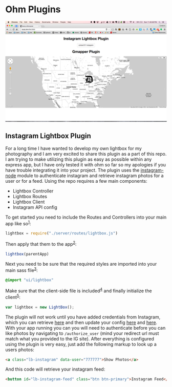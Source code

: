 # Ohm Plugins
![plugins](assets/img/screenshot.png)

## Instagram Lightbox Plugin 
For a long time I have wanted to develop my own lightbox for my photography and I am very excited to share this plugin as a part of this repo. I am trying to make utilizing this plugin as easy as possible within any express app, but I have only tested it with ohm so far so my apologies if you have trouble integrating it into your project.
The plugin uses  the [instagram-node](https://github.com/totemstech/instagram-node) module to authenticate instagram and retrieve instagram photos for a user or for a feed. Using the repo requires a few main components:

* Lightbox Controller
* Lightbox Routes
* Lightbox Client
* Instagram API config

To get started you need to include the Routes and Controllers into your main app like so<sup>[1](https://github.com/ohmlabs/ohm/blob/master/ohm.coffee#L25)</sup>:
```js
lightbox = require("./server/routes/lightbox.js")
```
Then apply that them to the app<sup>[2](https://github.com/ohmlabs/ohm/blob/master/ohm.coffee#L56)</sup>:
```js
lightbox(parentApp)
```
Next you need to be sure that the required styles are imported into your main sass file<sup>[3](https://github.com/ohmlabs/ohm/blob/master/client/sass/style.sass#L9)</sup>:
```sass
@import "ui/lightbox"
```
Make sure that the client-side file is included<sup>[4](https://github.com/ohmlabs/ohm/blob/master/server/views/sample.jade#L48)</sup> and finally initialize the client<sup>[5](https://github.com/ohmlabs/ohm/blob/master/client/js/ohm.js#L17)</sup>:
```js
var lightbox = new LightBox();
```

The plugin will not work until you have added credentials from Instagram, which you can retrieve [here](http://instagram.com/developer/clients/manage/) and then update your config [here](https://github.com/ohmlabs/ohm/blob/master/server/config/config.example.js#L12) and [here](https://github.com/ohmlabs/ohm/blob/master/server/config/config.example.js#L21). With your app running you can you will need to authenticate before you can like photos by navigating to ```/authorize_user``` (mind your redirect url must match what you provided to the IG site).
After everything is configured using the plugin is very easy, just add the following markup to look up a users photos: 
```html
<a class="lb-instagram" data-user="777777">Show Photos</a>
```
And this code will retrieve your instagram feed:
```html
<button id="lb-instagram-feed" class="btn btn-primary">Instagram Feed</button>
```

